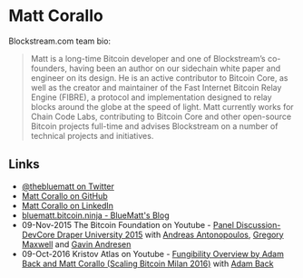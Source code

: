 
# Matt Corallo

Blockstream.com team bio:

> Matt is a long-time Bitcoin developer and one of Blockstream’s co-founders, having been an author on our sidechain white paper and engineer on its design. He is an active contributor to Bitcoin Core, as well as the creator and maintainer of the Fast Internet Bitcoin Relay Engine (FIBRE), a protocol and implementation designed to relay blocks around the globe at the speed of light. Matt currently works for Chain Code Labs, contributing to Bitcoin Core and other open-source Bitcoin projects full-time and advises Blockstream on a number of technical projects and initiatives.

## Links

* [@thebluematt on Twitter](https://twitter.com/thebluematt)
* [Matt Corallo on GitHub](https://github.com/TheBlueMatt)
* [Matt Corallo on LinkedIn](https://www.linkedin.com/in/matthew-corallo-45a8367a/)
* [bluematt.bitcoin.ninja - BlueMatt's Blog](http://bluematt.bitcoin.ninja/)
* 09-Nov-2015 The Bitcoin Foundation on Youtube - [Panel Discussion-DevCore Draper University 2015](https://www.youtube.com/watch?v=0iQSRGT3nfE) with [Andreas Antonopoulos](/people/andreas_antonopoulos.md), [Gregory Maxwell](/people/gregory_maxwell.md) and [Gavin Andresen](/people/gavin_andresen.md)
* 09-Oct-2016 Kristov Atlas on Youtube - [Fungibility Overview by Adam Back and Matt Corallo (Scaling Bitcoin Milan 2016)](https://www.youtube.com/watch?v=AvS3tp0qqgA) with [Adam Back](/people/adam_back.md)
